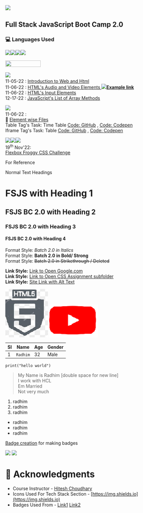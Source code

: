 <!-- ![GitHub last commit](https://img.shields.io/github/last-commit/radhimaa/FullStack-JavaScript-BC-2?style=social) -->
<!-- ![JavaScript](https://img.shields.io/badge/javascript-%23323330.svg?style=for-the-badge&logo=javascript&logoColor=%23F7DF1E) -->
![](https://img.shields.io/github/last-commit/radhimaa/FullStack-JavaScript-BC-2?style=for-the-badge&color=white)

<!-- ![React](https://img.shields.io/badge/-ReactJs-61DAFB?logo=react&color=black)
![Javascript](https://img.shields.io/badge/-Javascript-61DAFB?logo=javascript&color=black) -->

<!-- ![Python](https://img.shields.io/badge/python-3670A0?style=for-the-badge&logo=python&logoColor=ffdd54) -->


## Full Stack JavaScript Boot Camp 2.0

<!-- ## ![](https://img.shields.io/badge/HashNode_Articles-blue?style=plastic&logo=hashnode) -->

### 💻 Languages Used 
![](https://img.shields.io/badge/-h?style=for-the-badge&logo=html5&logoColor=black&color=white&logoWidth=20)![](https://img.shields.io/badge/-c?style=for-the-badge&logo=CSS3&logoColor=black&color=white&logoWidth=20)![](https://img.shields.io/badge/-j?style=for-the-badge&logo=javascript&logoColor=black&color=white&logoWidth=20)![](https://img.shields.io/badge/-r?style=for-the-badge&logo=react&logoColor=black&color=white&logoWidth=20)

<img width="47%" height="50%" src = "https://github-readme-stats.vercel.app/api/top-langs/?username=radhimaa&repo=FullStack-JavaScript-BC-2&layout=compact">  

<!-- [![Top Langs](https://github-readme-stats.vercel.app/api/top-langs/?username=radhimaa&langs_count=8)](https://github.com/radhimaa/FullStack-JavaScript-BC-2)

[![Readme Card](https://github-readme-stats.vercel.app/api/pin/?username=radhimaa&repo=FullStack-JavaScript-BC-2)](https://github.com/radhimaa/FullStack-JavaScript-BC-2) -->


<!-- [![Radhikesh's GitHub stats](https://github-readme-stats.vercel.app/api?username=radhimaa)](https://github.com/radhimaa/github-readme-stats) -->

<!-- ![Radhikesh's GitHub stats](https://github-readme-stats.vercel.app/api?username=radhimaa&show_icons=true) -->
<!-- 
![Anurag's GitHub stats](https://github-readme-stats.vercel.app/api?username=radhimaa&show_icons=true&theme=gruvbox) -->

<!-- [![Readme Card](https://github-readme-stats.vercel.app/api/pin/?username=radhimaa&repo=FullStack-JavaScript-BC-2)](https://github.com/radhimaa/github-readme-stats) -->






![](https://img.shields.io/badge/HashNode_Articles-blue?style=plastic&logo=hashnode)
<br>
11-05-22 : [Introduction to Web and Html](https://fsjsv2assignmentsineuron.hashnode.dev/introduction-to-web-and-html) 
<br>
11-06-22 : [HTML's Audio and Video Elements](https://fsjsv2assignmentsineuron.hashnode.dev/html-audio-and-video-elements)[  **![](https://img.shields.io/badge/?style=social&logo=Codepen)Example link**](https://codepen.io/radhimaa/pen/GRBJQKy)
<br>
11-06-22 : [HTML's Input Elements](https://fsjsv2assignmentsineuron.hashnode.dev/html-input-elements) 
<br>
12-17-22 : [JavaScript's List of Array Methods](https://fsjsv2assignmentsineuron.hashnode.dev/array-methods-in-javascript) 


![](https://img.shields.io/badge/Tasks-blue?style=plastic&logo=HTML5) 
<br>
11-06-22 :
<br>
:file_folder: [Element wise Files](./Assignments/11-06-22%20Assignment/)
<br>
Table Tag's Task: Time Table [Code: GitHub](./Assignments/11-06-22%20Assignment/table%20tag.html) , [Code: Codepen](https://codepen.io/radhimaa/pen/PoBqgvE)
<br>
Iframe Tag's Task: Table [Code: GitHub](./Assignments/11-06-22%20Assignment/iframe%20tag.html) , [Code: Codepen](https://codepen.io/radhimaa/pen/PoBPrWg)

<!-- 
#|_\_|![](https://img.shields.io/badge/HashNode_Articles-blue?style=plastic&logo=hashnode) | |![](https://img.shields.io/badge/Tasks-blue?style=plastic&logo=HTML5)|
|--|--|--|--|--|
#|Date|Article Title, Path|Date|Code Title, Path|
1<td rowspan=2>5<sup>th</sup> Nov'22 | Link: <td rowspan=6>6<sup>th</sup> Nov'22| :file_folder:
2|  [Introduction to Web and Html](https://fsjsv2assignmentsineuron.hashnode.dev/introduction-to-web-and-html)|    [Element wise Files](./Assignments/11-06-22%20Assignment/)
3<td rowspan=3> 6<sup>th</sup> Nov'22 |Links:|**&lt;table&gt;'s Task:** <BR>Time Table  
4|  [HTML Audio and Video Elements](https://fsjsv2assignmentsineuron.hashnode.dev/html-audio-and-video-elements)|  [GitHub](./Assignments/11-06-22%20Assignment/table%20tag.html),[Codepen](https://codepen.io/radhimaa/pen/PoBqgvE)|
5|   [2. HTML Input Elements](https://fsjsv2assignmentsineuron.hashnode.dev/html-input-elements)|   **&lt;Iframe&gt;'s**  Table Task:
6|||[GitHub](./Assignments/11-06-22%20Assignment/iframe%20tag.html),[Codepen](https://codepen.io/radhimaa/pen/PoBPrWg)|
8|--|--|--|
8|17<sup>th</sup> Dec'22 | [Array Methods in JavaScript](https://fsjsv2assignmentsineuron.hashnode.dev/array-methods-in-javascript)  | -->



<!-- ![](https://img.shields.io/badge/Tasks-blue?style=plastic&logo=HTML5)

|--|--| -->



![](https://img.shields.io/badge/Online_Challenges-blue?style=plastic&logo=HTML5)![](https://img.shields.io/badge/Online_Challenges-blue?style=plastic&logo=CSS3)![](https://img.shields.io/badge/Online_Challenges-blue?style=plastic&logo=JavaScript)  
19<sup>th</sup> Nov'22:  
[Flexbox Froggy CSS Challenge](./Assignments/11-19-22%20Assignment/)

<!-- 

git add . && git commit -m "readme" && git push origin main

![](https://img.shields.io/badge/HashNode_Articles-blue?style=plastic&logo=hashnode) -->
<!-- [Day 1 Assignment](./Assignments/Hashnode/readme.md) -->
<!-- ///![](https://img.shields.io/badge/HashNode-Assignment-blue?style=flat-square&logo=) -->

<!-- ![](https://img.shields.io/badge/HashNode-Assignments-blue?style=flat&logo=hashnode)   -->
<!-- [Day 1 Assignment](./Assignments/Hashnode/readme.md) -->

<!-- ![](https://img.shields.io/badge/HashNode-Assignments-blue?style=flat-square&logo=hashnode&color=tomato)    -->
 <!-- [Day 1 Assignment](./Assignments/Hashnode/readme.md) -->

<!-- ![](https://img.shields.io/badge/HashNode-Assignments-blue?style=for-the-badge&logo=hashnode&color=tomato)   -->
 <!-- [Day 1 Assignment](./Assignments/Hashnode/readme.md) -->

<!-- ![](https://img.shields.io/badge/HashNode-Assignments-blue?style=social&logo=hashnode)   -->
<!-- [Day 1 Assignment](./Assignments/Hashnode/readme.md) -->
<!-- https://github.com/radhimaa/FullStack-JavaScript-BC-2 -->


<!-- # 2nd Readme -->


<!-- 
![](https://img.shields.io/endpoint?url=https://www.google.com&style=plastic) 

[Date - Assignment Title()]

[5th Nov Live Class - Introduction to Web and Html](https://fsjsv2assignmentsineuron.hashnode.dev/introduction-to-web-and-html)

[Introduction to Web and Html](https://fsjsv2assignmentsineuron.hashnode.dev/introduction-to-web-and-html) -->


For Reference

Normal Text
Headings
# FSJS with Heading 1  
##  FSJS BC 2.0 with Heading 2
###  FSJS BC 2.0  with Heading 3
####  FSJS BC 2.0  with Heading 4

Format Style: _Batch 2.0 in Italics_  
Format Style: **Batch 2.0 in Bold/ Strong**  
Format Style: ~~Batch 2.0 in Strikethrough / Deleted~~

**Link Style:** [Link to Open Google.com](https://www.google.com)  
**Link Style:** [Link to Open CSS Assignment subfolder](./css_assignment/folder)  
**Link Style:** [Site Link with Alt Text](https://www.google.com/ "Google.com")  

![For Adding Image](./Assignments/Assets/html5-icon-trendy-flat-vector.jpg/  "ReSized Image")
![For Adding Image](./Assignments/Assets/youtube-favicon.png/  "ReSized Image")

|SI|Name|Age|Gender|
|-|-|-|-|
|1|`Radhim`|32|Male|

```
print("hello world")
```

> My Name is Radhim [double space for new line]  
I work with HCL  
Em Married  
Not very much

1. radhim
2. radhim
3. radhim

- radhim
- radhim
- radhim

[Badge creation](https://www.sheilds.io)  for making badges

![](https://img.shields.io/badge/LiveClass-Github-blue)
![](https://img.shields.io/badge/LiveClass-MarkDown-yellowgreen)



# 📌 Acknowledgments

- Course Instructor - [Hitesh Choudhary](https://github.com/hiteshchoudhary)
- Icons Used For Tech Stack Section - [https://img.shields.io](https://img.shields.io)
- Badges Used From - [Link1](https://javascript.plainenglish.io/how-to-make-custom-language-badges-for-your-profile-using-shields-io-d2aeaf016b6b) [Link2](https://github.com/Ileriayo/markdown-badges)